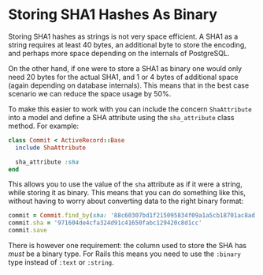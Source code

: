 # Storing SHA1 Hashes As Binary

Storing SHA1 hashes as strings is not very space efficient. A SHA1 as a string
requires at least 40 bytes, an additional byte to store the encoding, and
perhaps more space depending on the internals of PostgreSQL.

On the other hand, if one were to store a SHA1 as binary one would only need 20
bytes for the actual SHA1, and 1 or 4 bytes of additional space (again depending
on database internals). This means that in the best case scenario we can reduce
the space usage by 50%.

To make this easier to work with you can include the concern `ShaAttribute` into
a model and define a SHA attribute using the `sha_attribute` class method. For
example:

```ruby
class Commit < ActiveRecord::Base
  include ShaAttribute

  sha_attribute :sha
end
```

This allows you to use the value of the `sha` attribute as if it were a string,
while storing it as binary. This means that you can do something like this,
without having to worry about converting data to the right binary format:

```ruby
commit = Commit.find_by(sha: '88c60307bd1f215095834f09a1a5cb18701ac8ad')
commit.sha = '971604de4cfa324d91c41650fabc129420c8d1cc'
commit.save
```

There is however one requirement: the column used to store the SHA has _must_ be
a binary type. For Rails this means you need to use the `:binary` type instead
of `:text` or `:string`.
